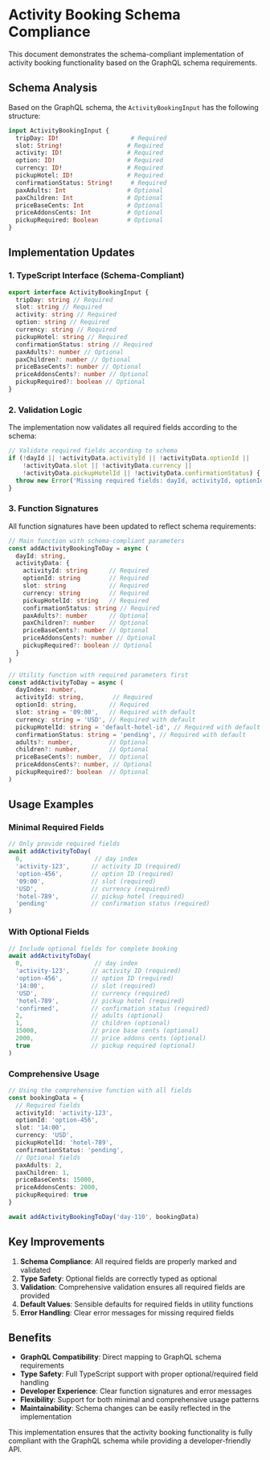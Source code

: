 # Activity Booking Schema Compliance

This document demonstrates the schema-compliant implementation of activity booking functionality based on the GraphQL schema requirements.

## Schema Analysis

Based on the GraphQL schema, the `ActivityBookingInput` has the following structure:

```graphql
input ActivityBookingInput {
  tripDay: ID!                    # Required
  slot: String!                  # Required
  activity: ID!                  # Required
  option: ID!                    # Required
  currency: ID!                  # Required
  pickupHotel: ID!               # Required
  confirmationStatus: String!     # Required
  paxAdults: Int                 # Optional
  paxChildren: Int               # Optional
  priceBaseCents: Int            # Optional
  priceAddonsCents: Int          # Optional
  pickupRequired: Boolean        # Optional
}
```

## Implementation Updates

### 1. TypeScript Interface (Schema-Compliant)

```typescript
export interface ActivityBookingInput {
  tripDay: string // Required
  slot: string // Required
  activity: string // Required
  option: string // Required
  currency: string // Required
  pickupHotel: string // Required
  confirmationStatus: string // Required
  paxAdults?: number // Optional
  paxChildren?: number // Optional
  priceBaseCents?: number // Optional
  priceAddonsCents?: number // Optional
  pickupRequired?: boolean // Optional
}
```

### 2. Validation Logic

The implementation now validates all required fields according to the schema:

```typescript
// Validate required fields according to schema
if (!dayId || !activityData.activityId || !activityData.optionId || 
    !activityData.slot || !activityData.currency || 
    !activityData.pickupHotelId || !activityData.confirmationStatus) {
  throw new Error('Missing required fields: dayId, activityId, optionId, slot, currency, pickupHotelId, or confirmationStatus')
}
```

### 3. Function Signatures

All function signatures have been updated to reflect schema requirements:

```typescript
// Main function with schema-compliant parameters
const addActivityBookingToDay = async (
  dayId: string,
  activityData: {
    activityId: string      // Required
    optionId: string        // Required
    slot: string            // Required
    currency: string        // Required
    pickupHotelId: string   // Required
    confirmationStatus: string // Required
    paxAdults?: number      // Optional
    paxChildren?: number    // Optional
    priceBaseCents?: number // Optional
    priceAddonsCents?: number // Optional
    pickupRequired?: boolean // Optional
  }
)

// Utility function with required parameters first
const addActivityToDay = async (
  dayIndex: number,
  activityId: string,        // Required
  optionId: string,         // Required
  slot: string = '09:00',   // Required with default
  currency: string = 'USD', // Required with default
  pickupHotelId: string = 'default-hotel-id', // Required with default
  confirmationStatus: string = 'pending', // Required with default
  adults?: number,          // Optional
  children?: number,        // Optional
  priceBaseCents?: number,  // Optional
  priceAddonsCents?: number, // Optional
  pickupRequired?: boolean  // Optional
)
```

## Usage Examples

### Minimal Required Fields

```typescript
// Only provide required fields
await addActivityToDay(
  0,                    // day index
  'activity-123',      // activity ID (required)
  'option-456',        // option ID (required)
  '09:00',             // slot (required)
  'USD',               // currency (required)
  'hotel-789',         // pickup hotel (required)
  'pending'            // confirmation status (required)
)
```

### With Optional Fields

```typescript
// Include optional fields for complete booking
await addActivityToDay(
  0,                    // day index
  'activity-123',      // activity ID (required)
  'option-456',        // option ID (required)
  '14:00',             // slot (required)
  'USD',               // currency (required)
  'hotel-789',         // pickup hotel (required)
  'confirmed',         // confirmation status (required)
  2,                   // adults (optional)
  1,                   // children (optional)
  15000,               // price base cents (optional)
  2000,                // price addons cents (optional)
  true                 // pickup required (optional)
)
```

### Comprehensive Usage

```typescript
// Using the comprehensive function with all fields
const bookingData = {
  // Required fields
  activityId: 'activity-123',
  optionId: 'option-456',
  slot: '14:00',
  currency: 'USD',
  pickupHotelId: 'hotel-789',
  confirmationStatus: 'pending',
  // Optional fields
  paxAdults: 2,
  paxChildren: 1,
  priceBaseCents: 15000,
  priceAddonsCents: 2000,
  pickupRequired: true
}

await addActivityBookingToDay('day-110', bookingData)
```

## Key Improvements

1. **Schema Compliance**: All required fields are properly marked and validated
2. **Type Safety**: Optional fields are correctly typed as optional
3. **Validation**: Comprehensive validation ensures all required fields are provided
4. **Default Values**: Sensible defaults for required fields in utility functions
5. **Error Handling**: Clear error messages for missing required fields

## Benefits

- **GraphQL Compatibility**: Direct mapping to GraphQL schema requirements
- **Type Safety**: Full TypeScript support with proper optional/required field handling
- **Developer Experience**: Clear function signatures and error messages
- **Flexibility**: Support for both minimal and comprehensive usage patterns
- **Maintainability**: Schema changes can be easily reflected in the implementation

This implementation ensures that the activity booking functionality is fully compliant with the GraphQL schema while providing a developer-friendly API.
